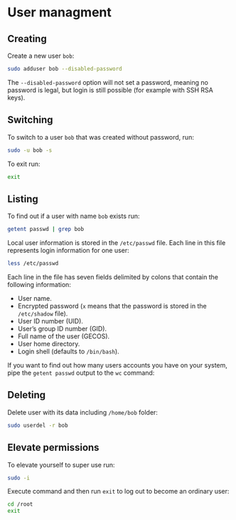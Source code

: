 # User managment

## Creating

Create a new user `bob`:

```bash
sudo adduser bob --disabled-password
```

The `--disabled-password` option will not set a password, meaning no password is legal, but login is still possible (for example with SSH RSA keys).

## Switching

To switch to a user `bob` that was created without password, run:

```bash
sudo -u bob -s
```

To exit run:

```bash
exit
```

## Listing

To find out if a user with name `bob` exists run:

```bash
getent passwd | grep bob
```

Local user information is stored in the `/etc/passwd` file. Each line in this file represents login information for one user:

```bash
less /etc/passwd
```

Each line in the file has seven fields delimited by colons that contain the following information:

* User name.
* Encrypted password (`x` means that the password is stored in the `/etc/shadow` file).
* User ID number (UID).
* User’s group ID number (GID).
* Full name of the user (GECOS).
* User home directory.
* Login shell (defaults to `/bin/bash`).

If you want to find out how many users accounts you have on your system, pipe the `getent passwd` output to the `wc` command:

## Deleting

Delete user with its data including `/home/bob` folder:

```bash
sudo userdel -r bob
```

## Elevate permissions

To elevate yourself to super use run:

```bash
sudo -i
```

Execute command and then run `exit` to log out to become an ordinary user:

```bash
cd /root
exit
```
